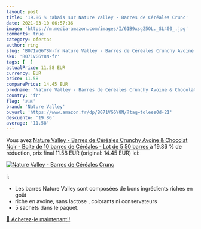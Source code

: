 ```yaml
---
layout: post
title: '19.86 % rabais sur Nature Valley - Barres de Céréales Crunc'
date: 2021-03-10 06:57:36
image: 'https://m.media-amazon.com/images/I/61B9xsgZ5OL._SL400_.jpg'
comments: true
category: ofertas
author: ring
slug: 'B071VG6Y8N-fr Nature Valley - Barres de Céréales Crunchy Avoine &...'
sku: 'B071VG6Y8N-fr'
tags: [  ]
actualPrice: 11.58 EUR
currency: EUR
price: 11.58
comparePrice: 14.45 EUR
prodname: 'Nature Valley - Barres de Céréales Crunchy Avoine & Chocolat Noir - Boite de 10 barres de Céréales - Lot de 5  50 barres '
country: 'fr'
flag: '🇫🇷'
brand: 'Nature Valley'
buyurl: 'https://www.amazon.fr/dp/B071VG6Y8N/?tag=tolees0d-21'
descuento: '19.86'
average: '11.58'
---
```


Vous avez [Nature Valley - Barres de Céréales Crunchy Avoine & Chocolat Noir - Boite de 10 barres de Céréales - Lot de 5  50 barres ](https://www.amazon.fr/dp/B071VG6Y8N/?tag=tolees0d-21)  à  19.86 % de réduction, prix final  11.58 EUR (original: 14.45 EUR) ici:

[![Nature Valley - Barres de Céréales Crunc](https://m.media-amazon.com/images/I/61B9xsgZ5OL._SL400_.jpg)](https://www.amazon.fr/dp/B071VG6Y8N/?tag=tolees0d-21)

ℹ️:

- Les barres Nature Valley sont composées de bons ingrédients riches en goût
- riche en avoine, sans lactose , colorants ni conservateurs
- 5 sachets dans le paquet.

[🛒 Achetez-le maintenant!!](https://www.amazon.fr/dp/B071VG6Y8N/?tag=tolees0d-21)
